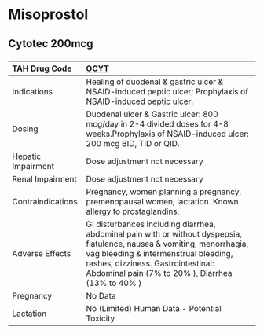 # Misoprostol

## Cytotec 200mcg

##### 

| TAH Drug Code      | [OCYT](https://www.tahsda.org.tw/drugs/hissearch.php?drug_code=OCYT)                                                                                                                                                                                       |
|:-------------------|:-----------------------------------------------------------------------------------------------------------------------------------------------------------------------------------------------------------------------------------------------------------|
| Indications        | Healing of duodenal & gastric ulcer & NSAID-induced peptic ulcer; Prophylaxis of NSAID-induced peptic ulcer.                                                                                                                                               |
| Dosing             | Duodenal ulcer & Gastric ulcer: 800 mcg/day in 2-4 divided doses for 4-8 weeks.Prophylaxis of NSAID-induced ulcer: 200 mcg BID, TID or QID.                                                                                                                |
| Hepatic Impairment | Dose adjustment not necessary                                                                                                                                                                                                                              |
| Renal Impairment   | Dose adjustment not necessary                                                                                                                                                                                                                              |
| Contraindications  | Pregnancy, women planning a pregnancy, premenopausal women, lactation. Known allergy to prostaglandins.                                                                                                                                                    |
| Adverse Effects    | GI disturbances including diarrhea, abdominal pain with or without dyspepsia, flatulence, nausea & vomiting, menorrhagia, vag bleeding & intermenstrual bleeding, rashes, dizziness. Gastrointestinal: Abdominal pain (7% to 20% ), Diarrhea (13% to 40% ) |
| Pregnancy          | No Data                                                                                                                                                                                                                                                    |
| Lactation          | No (Limited) Human Data - Potential Toxicity                                                                                                                                                                                                               |

